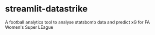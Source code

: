 # streamlit-datastrike
 A football analytics tool to analyse statsbomb data and predict xG for FA Women's Super LEague
